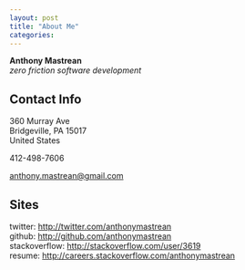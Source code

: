 ```yaml
---
layout: post
title: "About Me"
categories: 
---
```


**Anthony Mastrean**  
_zero friction software development_

## Contact Info

360 Murray Ave  
Bridgeville, PA 15017  
United States  

412-498-7606

anthony.mastrean@gmail.com

## Sites

twitter: http://twitter.com/anthonymastrean  
github: http://github.com/anthonymastrean  
stackoverflow: http://stackoverflow.com/user/3619  
resume: http://careers.stackoverflow.com/anthonymastrean  
